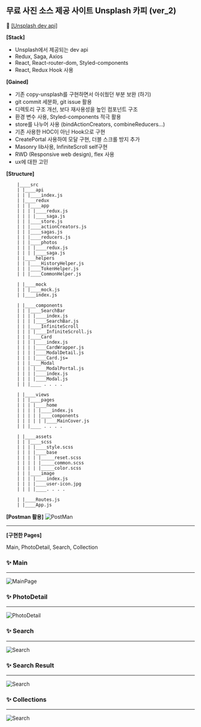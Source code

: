 ## 무료 사진 소스 제공 사이트 Unsplash 카피 (ver_2)

👀 [[Unsplash dev api]](https://unsplash.com/developers)

**[Stack]**
- Unsplash에서 제공되는 dev api
- Redux, Saga, Axios
- React, React-router-dom, Styled-components
- React, Redux Hook 사용

**[Gained]**
- 기존 copy-unsplash를 구현하면서 아쉬웠던 부분 보완 (하기)
- git commit 세분화, git issue 활용 
- 디렉토리 구조 개선, 보다 재사용성을 높인 컴포넌트 구조
- 환경 변수 사용, Styled-components 적극 활용 
- store를 나누어 사용 (bindActionCreators, combineReducers...)
- 기존 사용한 HOC이 아닌 Hook으로 구현
- CreatePortal 사용하여 모달 구현, 더블 스크롤 방지 추가
- Masonry lib사용, InfiniteScroll self구현
- RWD (Responsive web design), flex 사용
- ux에 대한 고민

**[Structure]**

```
    |____src
    | |____api
    | | |____index.js
    | |____redux
    | | |____app
    | | | |____redux.js
    | | | |____saga.js
    | | |____store.js
    | | |____actionCreators.js
    | | |____sagas.js
    | | |____reducers.js
    | | |____photos
    | | | |____redux.js
    | | | |____saga.js
    | |____helpers
    | | |____HistoryHelper.js
    | | |____TokenHelper.js
    | | |____CommonHelper.js
    
    | |____mock
    | | |____mock.js
    | |____index.js
    
    | |____components
    | | |____SearchBar
    | | | |____index.js
    | | | |____SearchBar.js
    | | |____InfiniteScroll
    | | | |____InfiniteScroll.js
    | | |____Card
    | | | |____index.js
    | | | |____CardWrapper.js
    | | | |____ModalDetail.js
    | | | |____Card.js=
    | | |____Modal
    | | | |____ModalPortal.js
    | | | |____index.js
    | | | |____Modal.js
    | | |____ . . . .
    
    | |____views
    | | |____pages
    | | | |____home
    | | | | |____index.js
    | | | | |____components
    | | | | | |____MainCover.js
    | | |____ . . . . 
    
    | |____assets
    | | |____scss
    | | | |____style.scss
    | | | |____base
    | | | | |_____reset.scss
    | | | | |_____common.scss
    | | | | |_____color.scss
    | | |____image
    | | | |____index.js
    | | | |____user-icon.jpg
    | | | |____. . . .
    
    | |____Routes.js
    | |____App.js
```  


**[Postman 활용]**
![PostMan](./readmeImages/postman.jpg)

---

**[구현한 Pages]** 

Main, PhotoDetail, Search, Collection

### ✨ Main
---

![MainPage](./readmeImages/1.jpg)


### ✨ PhotoDetail
---
![PhotoDetail](./readmeImages/2.jpg)


### ✨ Search
---
![Search](./readmeImages/3-1.jpg)

### ✨ Search Result
---
![Search](./readmeImages/3-2.jpg)

### ✨ Collections
---
![Search](./readmeImages/4.jpg)

